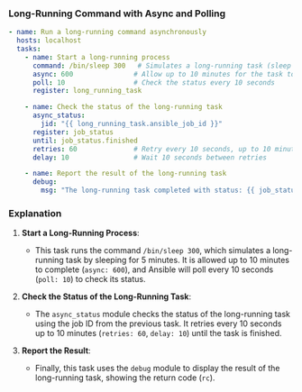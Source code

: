 ### Long-Running Command with Async and Polling

```yaml
- name: Run a long-running command asynchronously
  hosts: localhost
  tasks:
    - name: Start a long-running process
      command: /bin/sleep 300   # Simulates a long-running task (sleep for 5 minutes)
      async: 600               # Allow up to 10 minutes for the task to complete
      poll: 10                 # Check the status every 10 seconds
      register: long_running_task

    - name: Check the status of the long-running task
      async_status:
        jid: "{{ long_running_task.ansible_job_id }}"
      register: job_status
      until: job_status.finished
      retries: 60              # Retry every 10 seconds, up to 10 minutes
      delay: 10                # Wait 10 seconds between retries

    - name: Report the result of the long-running task
      debug:
        msg: "The long-running task completed with status: {{ job_status.result.rc }}"
```

### Explanation

1. **Start a Long-Running Process**:
   - This task runs the command `/bin/sleep 300`, which simulates a long-running task by sleeping for 5 minutes. It is allowed up to 10 minutes to complete (`async: 600`), and Ansible will poll every 10 seconds (`poll: 10`) to check its status.

2. **Check the Status of the Long-Running Task**:
   - The `async_status` module checks the status of the long-running task using the job ID from the previous task. It retries every 10 seconds up to 10 minutes (`retries: 60`, `delay: 10`) until the task is finished.

3. **Report the Result**:
   - Finally, this task uses the `debug` module to display the result of the long-running task, showing the return code (`rc`).
